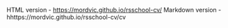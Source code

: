 HTML version - https://mordvic.github.io/rsschool-cv/
Markdown version - hhttps://mordvic.github.io/rsschool-cv/cv
